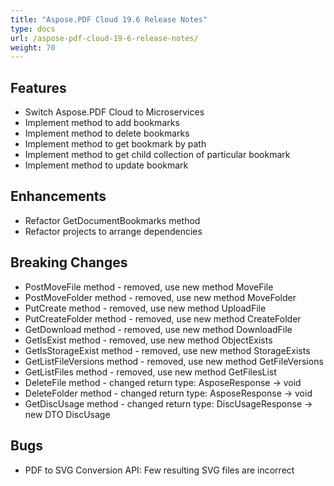 ```yaml
---
title: "Aspose.PDF Cloud 19.6 Release Notes"
type: docs
url: /aspose-pdf-cloud-19-6-release-notes/
weight: 70
---
```


## **Features**
- Switch Aspose.PDF Cloud to Microservices
- Implement method to add bookmarks
- Implement method to delete bookmarks
- Implement method to get bookmark by path
- Implement method to get child collection of particular bookmark
- Implement method to update bookmark
## **Enhancements**
- Refactor GetDocumentBookmarks method
- Refactor projects to arrange dependencies


## **Breaking Changes**


- PostMoveFile method - removed, use new method MoveFile
- PostMoveFolder method - removed, use new method MoveFolder
- PutCreate method - removed, use new method UploadFile
- PutCreateFolder method - removed, use new method CreateFolder
- GetDownload method - removed, use new method DownloadFile
- GetIsExist method - removed, use new method ObjectExists
- GetIsStorageExist method - removed, use new method StorageExists
- GetListFileVersions method - removed, use new method GetFileVersions
- GetListFiles method - removed, use new method GetFilesList
- DeleteFile method - changed return type: AsposeResponse -> void
- DeleteFolder method - changed return type: AsposeResponse -> void
- GetDiscUsage method - changed return type: DiscUsageResponse -> new DTO DiscUsage
## **Bugs**
- PDF to SVG Conversion API: Few resulting SVG files are incorrect
